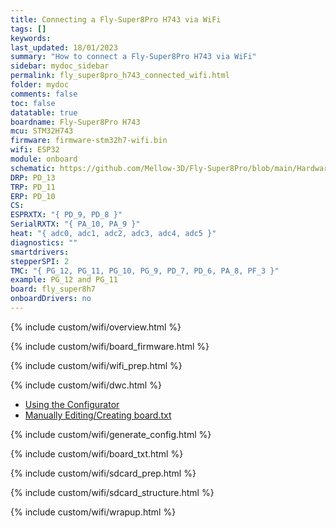 ```yaml
---
title: Connecting a Fly-Super8Pro H743 via WiFi
tags: []
keywords: 
last_updated: 18/01/2023
summary: "How to connect a Fly-Super8Pro H743 via WiFi"
sidebar: mydoc_sidebar
permalink: fly_super8pro_h743_connected_wifi.html
folder: mydoc
comments: false
toc: false
datatable: true
boardname: Fly-Super8Pro H743
mcu: STM32H743
firmware: firmware-stm32h7-wifi.bin
wifi: ESP32
module: onboard
schematic: https://github.com/Mellow-3D/Fly-Super8Pro/blob/main/Hardware/Schematic.pdf
DRP: PD_13
TRP: PD_11
ERP: PD_10
CS:
ESPRXTX: "{ PD_9, PD_8 }"
SerialRXTX: "{ PA_10, PA_9 }"
heat: "{ adc0, adc1, adc2, adc3, adc4, adc5 }"
diagnostics: ""
smartdrivers: 
stepperSPI: 2
TMC: "{ PG_12, PG_11, PG_10, PG_9, PD_7, PD_6, PA_8, PF_3 }"
example: PG_12 and PG_11
board: fly_super8h7
onboardDrivers: no
---
```


{% include custom/wifi/overview.html %}

{% include custom/wifi/board_firmware.html %}

{% include custom/wifi/wifi_prep.html %}

{% include custom/wifi/dwc.html %}

<ul id="profileTabs" class="nav nav-tabs">
    <li class="active"><a class="noCrossRef" href="#generate" data-toggle="tab">Using the Configurator</a></li>
    <li><a class="noCrossRef" href="#manual" data-toggle="tab">Manually Editing/Creating board.txt</a></li>
</ul>
  <div class="tab-content">
<div role="tabpanel" class="tab-pane active" id="generate" markdown="1">

{% include custom/wifi/generate_config.html %}

</div>

<div role="tabpanel" class="tab-pane" id="manual" markdown="1">

{% include custom/wifi/board_txt.html %}

</div>

</div>

{% include custom/wifi/sdcard_prep.html %}

{% include custom/wifi/sdcard_structure.html %}

{% include custom/wifi/wrapup.html %}
